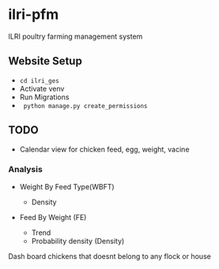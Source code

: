 # ilri-pfm
ILRI poultry farming management system

## Website Setup

- ``` cd ilri_ges ```
- Activate venv
- Run Migrations
- ``` python manage.py create_permissions```

## TODO
- Calendar view for chicken feed, egg, weight, vacine

### Analysis
- Weight By Feed Type(WBFT)
    - Density

- Feed By Weight (FE)
    - Trend
    - Probability density (Density) 


Dash board chickens that doesnt belong to any flock or house
